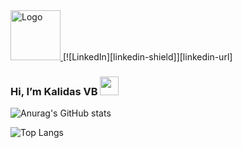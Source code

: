    <a href="https://github.com/othneildrew/Best-README-Template">
    <img src="images/logo.png" alt="Logo" width="80" height="80">
  </a>
[![LinkedIn][linkedin-shield]][linkedin-url]

  ### Hi, I’m  Kalidas VB <img src="https://raw.githubusercontent.com/MartinHeinz/MartinHeinz/master/wave.gif" width="30px">
  
![Anurag's GitHub stats](https://github-readme-stats.vercel.app/api?username=KalidasVijayBhak&count_private=true&show_icons=true&theme=dark)
 
 

 
![Top Langs](https://github-readme-stats.vercel.app/api/top-langs/?username=KalidasVijayBhak&layout=compact&count_private=true&show_icons=true&theme=dark) 


[linkedin-shield]: https://img.shields.io/badge/-LinkedIn-black.svg?style=for-the-badge&logo=linkedin&colorB=555
[linkedin-url]:linkedin.com/in/kalidas-vb-9706731a5

